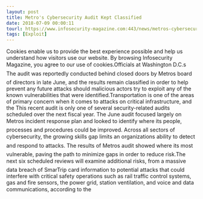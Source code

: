 ```yaml
---
layout: post
title: Metro's Cybersecurity Audit Kept Classified
date: 2018-07-09 00:00:11
tourl: https://www.infosecurity-magazine.com:443/news/metros-cybersecurity-audit-kept/
tags: [Exploit]
---
```

Cookies enable us to provide the best experience possible and help us understand how visitors use our website. By browsing Infosecurity Magazine, you agree to our use of cookies.Officials at Washington D.C.s The audit was reportedly conducted behind closed doors by Metros board of directors in late June, and the results remain classified in order to help prevent any future attacks should malicious actors try to exploit any of the known vulnerabilities that were identified.Transportation is one of the areas of primary concern when it comes to attacks on critical infrastructure, and the This recent audit is only one of several security-related audits scheduled over the next fiscal year. The June audit focused largely on Metros incident response plan and looked to identify where its people, processes and procedures could be improved. Across all sectors of cybersecurity, the growing skills gap limits an organizations ability to detect and respond to attacks. The results of Metros audit showed where its most vulnerable, paving the path to minimize gaps in order to reduce risk.The next six scheduled reviews will examine additional risks, from a massive data breach of SmarTrip card information to potential attacks that could interfere with critical safety operations such as rail traffic control systems, gas and fire sensors, the power grid, station ventilation, and voice and data communications, according to the 